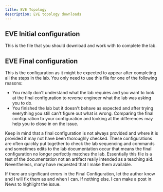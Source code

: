 ```yaml
---
title: EVE Topology
description: EVE topology downloads
---
```


## EVE Initial configuration

This is the file that you should download and work with to complete the lab.

## EVE Final configuration

This is the configuration as it might be expected to appear after completing all the steps in the lab.  You only need to use this file for one of the following reasons:

- You really don't understand what the lab requires and you want to look at the final configuration to reverse engineer what the lab was asking you to do.
- You finished the lab but it doesn't behave as expected and after trying everything you still can't figure out what is wrong.  Comparing the final configuration to your configuration and looking at the differences may help you to close in on the issue.

Keep in mind that a final configuration is not always provided and where it is provided it may not have been thoroughly checked.  These configurations are often quickly put together to check the lab sequencing and commands and sometimes edits to the lab documentation occur that means the final configuration no longer perfectly matches the lab.  Essentially this file is a test of the documentation not an artifact really intended as a teaching aid.  Nevertheless, many have requested that I make them available.

If there are significant errors in the Final Configuration, let the author know and I will fix them as and when I can. If nothing else. I can make a post in News to highlight the issue.
